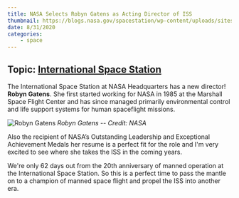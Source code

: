 ```yaml
---
title: NASA Selects Robyn Gatens as Acting Director of ISS
thumbnail: https://blogs.nasa.gov/spacestation/wp-content/uploads/sites/240/2020/08/blog_iss063e076166.jpg
date: 8/31/2020
categories:
    - space
---
```

## Topic: [International Space Station](https://www.nasa.gov/mission_pages/station/main/index.html)

The International Space Station at NASA Headquarters has a new director! **Robyn Gatens**.  She first started working for NASA in 1985 at the Marshall Space Flight Center and has since managed primarily environmental control and life support systems for human spaceflight missions.

![Robyn Gatens](https://www.nasa.gov/sites/default/files/thumbnails/image/robyn-gatens-head-shot-new.jpg)
*Robyn Gatens -- Credit: NASA*

Also the recipient of NASA’s Outstanding Leadership and Exceptional Achievement Medals her resume is a perfect fit for the role and I'm very excited to see where she takes the ISS in the coming years.

We're only 62 days out from the 20th anniversary of manned operation at the International Space Station.  So this is a perfect time to pass the mantle on to a champion of manned space flight and propel the ISS into another era.
